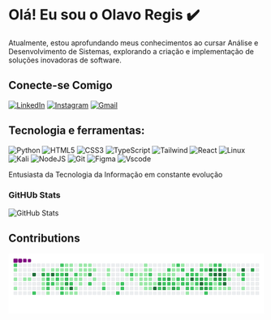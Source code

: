 # Olá! Eu sou o Olavo Regis ✔️
<p>Atualmente, estou aprofundando meus conhecimentos ao cursar Análise e Desenvolvimento de Sistemas, explorando a criação e implementação de soluções inovadoras de software.</p>

## Conecte-se Comigo

[![LinkedIn](https://img.shields.io/badge/LinkedIn-0077B5?style=for-the-badge&logo=linkedin&logoColor=white)](https://www.linkedin.com/in/olavo-regis-22b57b297/)
[![Instagram](https://img.shields.io/badge/-Instagram-%23E4405F?style=for-the-badge&logo=instagram&logoColor=white)](https://www.instagram.com/olavo_r15/)
[![Gmail](https://img.shields.io/badge/Gmail-333333?style=for-the-badge&logo=gmail&logoColor=red)](mailto:olavopereira182@gmail.com)</br>

<!-- [![Portfolio](https://img.shields.io/badge/Portfolio-FF5722?style=for-the-badge&logo=todoist&logoColor=white)](https://seulink.com) -->

## Tecnologia e ferramentas: 
![Python](https://img.shields.io/badge/python-3670A0?style=for-the-badge&logo=python&logoColor=ffdd54)
![HTML5](https://img.shields.io/badge/HTML5-E34F26?style=for-the-badge&logo=html5&logoColor=white)
![CSS3](https://img.shields.io/badge/CSS3-1572B6?style=for-the-badge&logo=css3&logoColor=white)
![TypeScript](https://img.shields.io/badge/TypeScript-007ACC?style=for-the-badge&logo=typescript&logoColor=white)
![Tailwind](https://img.shields.io/badge/tailwindcss-%2338B2AC.svg?style=for-the-badge&logo=tailwind-css&logoColor=white)
![React](https://img.shields.io/badge/React-20232A?style=for-the-badge&logo=react&logoColor=61DAFB)
![Linux](https://img.shields.io/badge/Linux-000?style=for-the-badge&logo=linux&logoColor=FCC624)
![Kali](https://img.shields.io/badge/Kali-268BEE?style=for-the-badge&logo=kalilinux&logoColor=white)
![NodeJS](https://img.shields.io/badge/node.js-6DA55F?style=for-the-badge&logo=node.js&logoColor=white)
![Git](https://img.shields.io/badge/GIT-E44C30?style=for-the-badge&logo=git&logoColor=white)
![Figma](https://img.shields.io/badge/Figma-696969?style=for-the-badge&logo=figma&logoColor=figma)
![Vscode](https://img.shields.io/badge/Vscode-007ACC?style=for-the-badge&logo=visual-studio-code&logoColor=white)

<p>Entusiasta da Tecnologia da Informação em constante evolução</p>

### GitHUb Stats
![GitHub Stats](https://github-readme-stats.vercel.app/api?username=Olavo15&theme=transparent&bg_color=000&border_color=D92525&show_icons=true&icon_color=30A3DC&title_color=E94D5F&text_color=#F28705)

## Contributions
![snake gif](https://github.com/Olavo15/Olavo15/blob/output/github-contribution-grid-snake.gif)
<!--
[![GitHub Streak](https://streak-stats.demolab.com/?user=Olavo15&theme=bear&background=000&border=30A3DC&dates=FFF)](https://git.io/streak-stats)


-->
